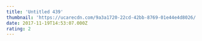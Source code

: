 ```yaml
---
title: 'Untitled 439'
thumbnail: 'https://ucarecdn.com/9a3a1720-22cd-42bb-8769-01e44e4d8026/'
date: 2017-11-19T14:53:07.000Z
rating: 2
---
```

